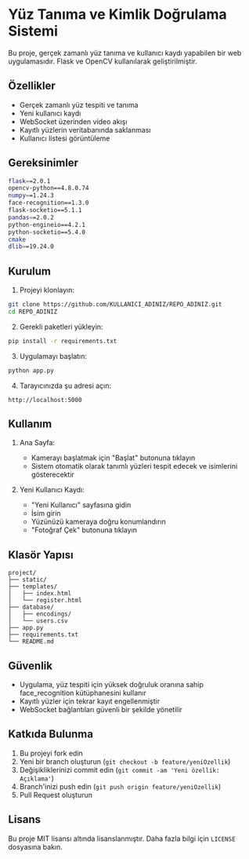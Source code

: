 # Yüz Tanıma ve Kimlik Doğrulama Sistemi

Bu proje, gerçek zamanlı yüz tanıma ve kullanıcı kaydı yapabilen bir web uygulamasıdır. Flask ve OpenCV kullanılarak geliştirilmiştir.

## Özellikler

- Gerçek zamanlı yüz tespiti ve tanıma
- Yeni kullanıcı kaydı
- WebSocket üzerinden video akışı
- Kayıtlı yüzlerin veritabanında saklanması
- Kullanıcı listesi görüntüleme

## Gereksinimler

```bash
flask==2.0.1
opencv-python==4.8.0.74
numpy==1.24.3
face-recognition==1.3.0
flask-socketio==5.1.1
pandas==2.0.2
python-engineio==4.2.1
python-socketio==5.4.0
cmake
dlib==19.24.0
```

## Kurulum

1. Projeyi klonlayın:
```bash
git clone https://github.com/KULLANICI_ADINIZ/REPO_ADINIZ.git
cd REPO_ADINIZ
```

2. Gerekli paketleri yükleyin:
```bash
pip install -r requirements.txt
```

3. Uygulamayı başlatın:
```bash
python app.py
```

4. Tarayıcınızda şu adresi açın:
```
http://localhost:5000
```

## Kullanım

1. Ana Sayfa:
   - Kamerayı başlatmak için "Başlat" butonuna tıklayın
   - Sistem otomatik olarak tanımlı yüzleri tespit edecek ve isimlerini gösterecektir

2. Yeni Kullanıcı Kaydı:
   - "Yeni Kullanıcı" sayfasına gidin
   - İsim girin
   - Yüzünüzü kameraya doğru konumlandırın
   - "Fotoğraf Çek" butonuna tıklayın

## Klasör Yapısı

```
project/
├── static/
├── templates/
│   ├── index.html
│   └── register.html
├── database/
│   ├── encodings/
│   └── users.csv
├── app.py
├── requirements.txt
└── README.md
```

## Güvenlik

- Uygulama, yüz tespiti için yüksek doğruluk oranına sahip face_recognition kütüphanesini kullanır
- Kayıtlı yüzler için tekrar kayıt engellenmiştir
- WebSocket bağlantıları güvenli bir şekilde yönetilir

## Katkıda Bulunma

1. Bu projeyi fork edin
2. Yeni bir branch oluşturun (`git checkout -b feature/yeniOzellik`)
3. Değişikliklerinizi commit edin (`git commit -am 'Yeni özellik: Açıklama'`)
4. Branch'inizi push edin (`git push origin feature/yeniOzellik`)
5. Pull Request oluşturun

## Lisans

Bu proje MIT lisansı altında lisanslanmıştır. Daha fazla bilgi için `LICENSE` dosyasına bakın. 
